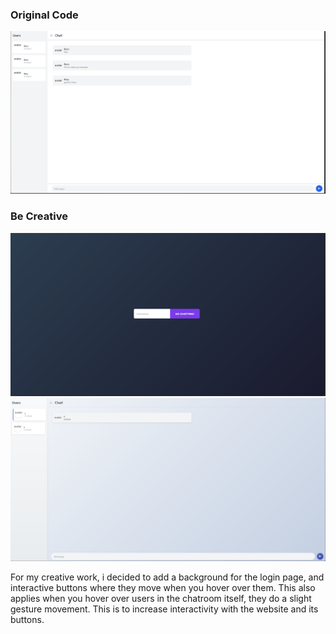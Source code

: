 ### Original Code

![](img/1.png)

### Be Creative

![](img/2.png)
![](img/3.png)

For my creative work, i decided to add a background for the login page, and interactive buttons where they move when you hover over them. This also applies when you hover over users in the chatroom itself, they do a slight gesture movement. This is to increase interactivity with the website and its buttons. 